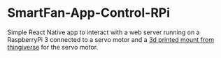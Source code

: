 # SmartFan-App-Control-RPi
Simple React Native app to interact with a web server running on a RaspberryPi 3 connected to a servo motor and a [3d printed mount from thingiverse](https://www.thingiverse.com/thing:1156995) for the servo motor.
